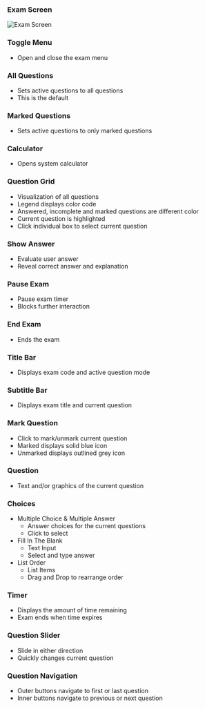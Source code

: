 ### Exam Screen

![Exam Screen](https://s3.amazonaws.com/electron-exam/general/exam-mode-1.png)

### Toggle Menu

- Open and close the exam menu

### All Questions

- Sets active questions to all questions
- This is the default

### Marked Questions

- Sets active questions to only marked questions

### Calculator

- Opens system calculator

### Question Grid

- Visualization of all questions
- Legend displays color code
- Answered, incomplete and marked questions are different color
- Current question is highlighted
- Click individual box to select current question

### Show Answer

- Evaluate user answer
- Reveal correct answer and explanation

### Pause Exam

- Pause exam timer
- Blocks further interaction

### End Exam

- Ends the exam

### Title Bar

- Displays exam code and active question mode

### Subtitle Bar

- Displays exam title and current question

### Mark Question

- Click to mark/unmark current question
- Marked displays solid blue icon
- Unmarked displays outlined grey icon

### Question

- Text and/or graphics of the current question

### Choices

- Multiple Choice & Multiple Answer
  - Answer choices for the current questions
  - Click to select
- Fill In The Blank
  - Text Input
  - Select and type answer
- List Order
  - List Items
  - Drag and Drop to rearrange order

### Timer

- Displays the amount of time remaining
- Exam ends when time expires

### Question Slider

- Slide in either direction
- Quickly changes current question

### Question Navigation

- Outer buttons navigate to first or last question
- Inner buttons navigate to previous or next question
